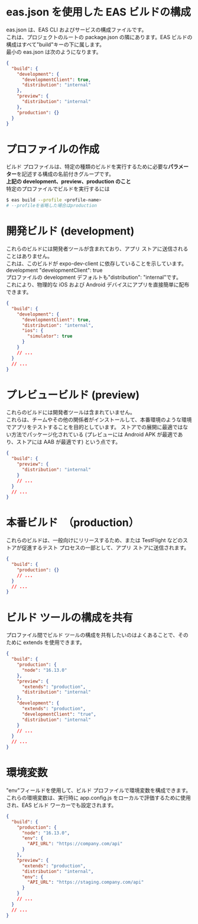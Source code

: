 # eas.json を使用した EAS ビルドの構成

eas.json は、EAS CLI およびサービスの構成ファイルです。  
これは、プロジェクトのルートの package.json の隣にあります。EAS ビルドの構成はすべて"build"キーの下に属します。  
最小の eas.json は次のようになります。

```json
{
  "build": {
    "development": {
      "developmentClient": true,
      "distribution": "internal"
    },
    "preview": {
      "distribution": "internal"
    },
    "production": {}
  }
}
```

# プロファイルの作成

ビルド プロファイルは、特定の種類のビルドを実行するために必要な**パラメーター**を記述する構成の名前付きグループです。  
**上記の development、preview、production のこと**  
特定のプロファイルでビルドを実行するには

```sh
$ eas build --profile <profile-name>
# --profileを省略した場合はproduction
```

# 開発ビルド (development)

これらのビルドには開発者ツールが含まれており、アプリ ストアに送信されることはありません。  
これは、このビルドが expo-dev-client に依存していることを示しています。  
development "developmentClient": true  
プロファイルの development デフォルトも"distribution": "internal"です。  
これにより、物理的な iOS および Android デバイスにアプリを直接簡単に配布できます。

```json
{
  "build": {
    "development": {
      "developmentClient": true,
      "distribution": "internal",
      "ios": {
        "simulator": true
      }
    }
    // ...
  }
  // ...
}
```

# プレビュービルド (preview)

これらのビルドには開発者ツールは含まれていません。  
これらは、チームやその他の関係者がインストールして、本番環境のような環境でアプリをテストすることを目的としています。
ストアでの展開に最適ではない方法でパッケージ化されている (プレビューには Android APK が最適であり、ストアには AAB が最適です) という点です。

```json
{
  "build": {
    "preview": {
      "distribution": "internal"
    }
    // ...
  }
  // ...
}
```

# 本番ビルド　（production）

これらのビルドは、一般向けにリリースするため、または TestFlight などのストアが促進するテスト プロセスの一部として、アプリ ストアに送信されます。

```json
{
  "build": {
    "production": {}
    // ...
  }
  // ...
}
```

# ビルド ツールの構成を共有

プロファイル間でビルド ツールの構成を共有したいのはよくあることで、そのために extends を使用できます。

```json
{
  "build": {
    "production": {
      "node": "16.13.0"
    },
    "preview": {
      "extends": "production",
      "distribution": "internal"
    },
    "development": {
      "extends": "production",
      "developmentClient": "true",
      "distribution": "internal"
    }
    // ...
  }
  // ...
}
```

# 環境変数

"env"フィールドを使用して、ビルド プロファイルで環境変数を構成できます。  
これらの環境変数は、実行時に app.config.js をローカルで評価するために使用され、EAS ビルド ワーカーでも設定されます。

```json
{
  "build": {
    "production": {
      "node": "16.13.0",
      "env": {
        "API_URL": "https://company.com/api"
      }
    },
    "preview": {
      "extends": "production",
      "distribution": "internal",
      "env": {
        "API_URL": "https://staging.company.com/api"
      }
    }
    // ...
  }
  // ...
}
```
